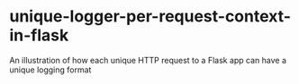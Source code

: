 # unique-logger-per-request-context-in-flask
An illustration of how each unique HTTP request to a Flask app can have a unique logging format 

